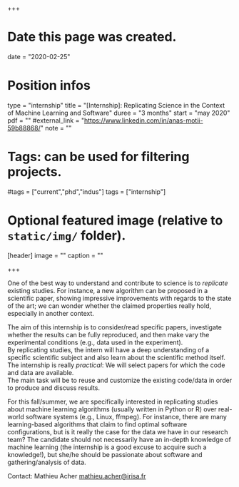 +++
# Date this page was created.
date = "2020-02-25"

# Position infos
type = "internship"
title = "[Internship]: Replicating Science in the Context of Machine Learning and Software"
duree = "3 months"
start = "may 2020"
pdf = ""
#external_link = "https://www.linkedin.com/in/anas-motii-59b88868/"
note = ""

# Tags: can be used for filtering projects.
#tags = ["current","phd","indus"]
tags = ["internship"]

# Optional featured image (relative to `static/img/` folder).
[header]
image = ""
caption = ""

+++

One of the best way to understand and contribute to science is to *replicate* existing studies. 
For instance, a new algorithm can be proposed in a scientific paper, showing impressive improvements with regards to the state of the art; we can wonder whether the claimed properties really hold, especially in another context.  

The aim of this internship is to consider/read specific papers, investigate whether the results can be fully reproduced, and then make vary the experimental conditions (e.g., data used in the experiment).  
By replicating studies, the intern will have a deep understanding of a specific scientific subject and also learn about the scientific method itself. 
The internship is really *practical*: We will select papers for which the code and data are available.  
The main task will be to reuse and customize the existing code/data in order to produce and discuss results. 

For this fall/summer, we are specifically interested in replicating studies about machine learning algorithms (usually written in Python or R) over real-world software systems (e.g., Linux, ffmpeg). 
For instance, there are many learning-based algorithms that claim to find optimal software configurations, but is it really the case for the data we have in our research team?
The candidate should not necessarily have an in-depth knowledge of machine learning (the internship is a good excuse to acquire such a knowledge!), but she/he should be passionate about software and gathering/analysis of data. 

Contact: Mathieu Acher mathieu.acher@irisa.fr 

